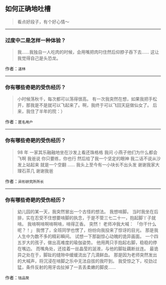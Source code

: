 ## 如何正确地吐槽

> 看点好段子，有个好心情～


 
---

### 过度中二是怎样一种体验？

> 我……我独自一人吃肉的时候，会用嘴把肉叼住然后仰脖子吞下去……
> 这让我觉得自己是头恐龙。


作者：`道林`

---

### 你有哪些奇葩的受伤经历？

> 小时候荡秋千，每次都可以荡得很高。
> 有一次我突然在想，如果我把手松开，那我是不是就可以飞起来了。啊，我终于可以飞回天庭做仙女了。
> 后来，我住了半年的院：）


作者：`匿名用户`

---

### 你有哪些奇葩的受伤经历？

> 98 年
> 一家其乐融融地坐在沙发上看还珠格格
> 我问
> 小燕子他们为什么都会飞啊
> 我爸说
> 你只要练，你也行
> 然后给了我一个坚定的眼神
> 我二话不说从沙发上站起来
> 就是一个空翻
> ……
> 我头上至今有一小块长不出头发
> 谢谢我家大理石茶几
> 谢谢我爸


作者：`异形研究所所长`

---

### 你有哪些奇葩的受伤经历？

> 幼儿园的某一天，我突然冒出一个古怪的想法。
> 我想啃脚。
> 当时我坐在后排，实在忍受不住想要啃脚的执念，于是不管三七二十一，抱起脚丫子就啃。
> 我啃啊啃啊啃啊啃，啃得正香。
> 突然！
> 老师冲我大喊：
> 「你干什么呢？！」
> 我愣了，全班同学也愣了，纷纷向我投来了惊讶的目光。
> 那是我人生中为数不多的精彩瞬间。
> 试想一下那副惊心动魄的诡异画面。
> 一个四五岁大的孩子，做出高难度的瑜伽姿势。
> 他用两只手抱起右脚，稳稳的停在嘴边。
> 而嘴角处，还挂着一丝晶莹的涎液，与他的脚趾藕断丝连。
> 最诡异之处在于，脚趾的缝隙中缓缓流出了几滴鲜血。
> 那是因为老师突然发出的大喊声，将沉浸在啃脚之乐中无法自拔的我吓到。
> 我受惊之下，咬劲过猛，条件反射的用牙齿扯掉了一丢丢柔嫩的脚皮……


作者：`钱品聚`